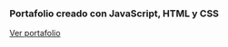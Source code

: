 ### Portafolio creado con JavaScript, HTML y CSS

<a href="https://jonatanalexisyanezrivas.github.io/portafolio.github.io/"> Ver portafolio <a>

